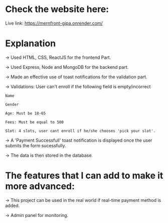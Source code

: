 
# Check the website here:
Live link: https://mernfront-gipa.onrender.com/

# Explanation

-> Used HTML, CSS, ReactJS for the frontend Part.

-> Used Express, Node and MongoDB for the backend part.

-> Made an effective use of toast notifications for the validation part.

-> Validations: User can't enroll if the following field is empty/incorrect

    Name
    
    Gender
    
    Age: Must be 18-65
    
    Fees: Must be equal to 500
    
    Slot: 4 slots, user cant enroll if he/she chooses 'pick your slot'.
    
-> A 'Payment Successfull' toast notification is displayed once the user submits the form sucessfully.

-> The data is then stored in the database.


# The features that I can add to make it more advanced:

-> This project can be used in the real world if real-time payment method is added.

-> Admin panel for monitoring.
